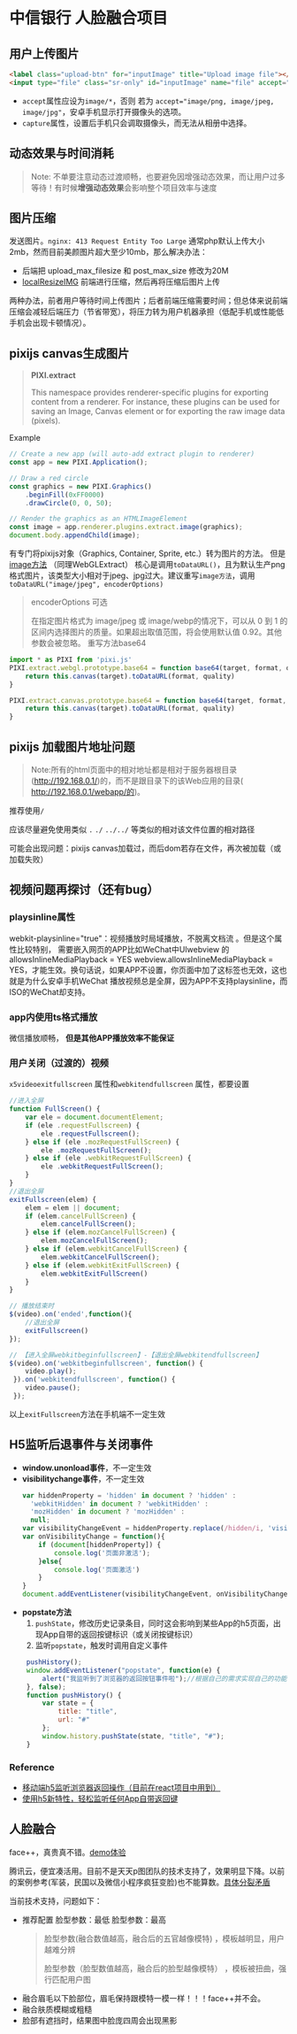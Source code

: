 # 中信银行 人脸融合项目

## 用户上传图片

```html
<label class="upload-btn" for="inputImage" title="Upload image file"></label>
<input type="file" class="sr-only" id="inputImage" name="file" accept="image/png, image/jpeg, image/jpg">
```

- `accept`属性应设为`image/*`，否则 若为 `accept="image/png, image/jpeg, image/jpg"`，安卓手机显示打开摄像头的选项。
- `capture`属性，设置后手机只会调取摄像头，而无法从相册中选择。

## 动态效果与时间消耗
> Note: 不单要注意动态过渡顺畅，也要避免因增强动态效果，而让用户过多等待！有时候**增强动态效果**会影响整个项目效率与速度


## 图片压缩
 发送图片。`nginx: 413 Request Entity Too Large`
通常php默认上传大小2mb，然而目前美颜图片超大至少10mb，那么解决办法：
- 后端把 upload_max_filesize 和 post_max_size 修改为20M
- [localResizeIMG](https://github.com/think2011/localResizeIMG) 前端进行压缩，然后再将压缩后图片上传

两种办法，前者用户等待时间上传图片；后者前端压缩需要时间；但总体来说前端压缩会减轻后端压力（节省带宽），将压力转为用户机器承担（低配手机或性能低手机会出现卡顿情况）。

## pixijs canvas生成图片
> **PIXI.extract**
>
> This namespace provides renderer-specific plugins for exporting content from a renderer. For instance, these plugins can be used for saving an Image, Canvas element or for exporting the raw image data (pixels).
>

Example
```javascript
// Create a new app (will auto-add extract plugin to renderer)
const app = new PIXI.Application();

// Draw a red circle
const graphics = new PIXI.Graphics()
    .beginFill(0xFF0000)
    .drawCircle(0, 0, 50);

// Render the graphics as an HTMLImageElement
const image = app.renderer.plugins.extract.image(graphics);
document.body.appendChild(image);
```
有专门将pixijs对象（Graphics, Container, Sprite, etc.）转为图片的方法。
但是[image方法](http://pixijs.download/release/docs/PIXI.extract.CanvasExtract.html#image) （同理WebGLExtract） 核心是调用`toDataURL()`，且为默认生产png格式图片，该类型大小相对于jpeg、jpg过大。建议重写`image方法`，调用`toDataURL("image/jpeg", encoderOptions)` 
>encoderOptions 可选
>
>在指定图片格式为 image/jpeg 或 image/webp的情况下，可以从 0 到 1 的区间内选择图片的质量。如果超出取值范围，将会使用默认值 0.92。其他参数会被忽略。
重写方法base64
```javascript
import * as PIXI from 'pixi.js'
PIXI.extract.webgl.prototype.base64 = function base64(target, format, quality) {
    return this.canvas(target).toDataURL(format, quality)
}

PIXI.extract.canvas.prototype.base64 = function base64(target, format, quality) {
    return this.canvas(target).toDataURL(format, quality)
}
```
## pixijs 加载图片地址问题
> Note:所有的html页面中的相对地址都是相对于服务器根目录(http://192.168.0.1/)的，而不是跟目录下的该Web应用的目录( http://192.168.0.1/webapp/的)。

推荐使用`/`

应该尽量避免使用类似 `.` `./` `../../` 等类似的相对该文件位置的相对路径

可能会出现问题：pixijs canvas加载过，而后dom若存在文件，再次被加载（或加载失败）

## 视频问题再探讨（还有bug）
### playsinline属性
webkit-playsinline="true"：视频播放时局域播放，不脱离文档流 。但是这个属性比较特别， 需要嵌入网页的APP比如WeChat中UIwebview 的allowsInlineMediaPlayback = YES webview.allowsInlineMediaPlayback = YES，才能生效。换句话说，如果APP不设置，你页面中加了这标签也无效，这也就是为什么安卓手机WeChat 播放视频总是全屏，因为APP不支持playsinline，而ISO的WeChat却支持。

### app内使用ts格式播放
微信播放顺畅，
**但是其他APP播放效率不能保证**

### 用户关闭（过渡的）视频
`x5videoexitfullscreen` 属性和`webkitendfullscreen` 属性，都要设置
```javascript
//进入全屏
function FullScreen() {
    var ele = document.documentElement;
    if (ele .requestFullscreen) {
        ele .requestFullscreen();
    } else if (ele .mozRequestFullScreen) {
        ele .mozRequestFullScreen();
    } else if (ele .webkitRequestFullScreen) {
        ele .webkitRequestFullScreen();
    }
}
//退出全屏
exitFullscreen(elem) {
    elem = elem || document;
    if (elem.cancelFullScreen) {
        elem.cancelFullScreen();
    } else if (elem.mozCancelFullScreen) {
        elem.mozCancelFullScreen();
    } else if (elem.webkitCancelFullScreen) {
        elem.webkitCancelFullScreen();
    } else if (elem.webkitExitFullScreen) {
        elem.webkitExitFullScreen()
    }
}

// 播放结束时
$(video).on('ended',function(){
    //退出全屏
    exitFullscreen()
});

// 【进入全屏webkitbeginfullscreen】-【退出全屏webkitendfullscreen】
$(video).on('webkitbeginfullscreen', function() {
    video.play();
 }).on('webkitendfullscreen', function() {
    video.pause();
 });
```
以上`exitFullscreen`方法在手机端不一定生效

## H5监听后退事件与关闭事件
- **window.unonload事件**，不一定生效
- **visibilitychange事件**，不一定生效
  ```javascript
  var hiddenProperty = 'hidden' in document ? 'hidden' :    
    'webkitHidden' in document ? 'webkitHidden' :    
    'mozHidden' in document ? 'mozHidden' :    
    null;
  var visibilityChangeEvent = hiddenProperty.replace(/hidden/i, 'visibilitychange');
  var onVisibilityChange = function(){
      if (document[hiddenProperty]) {    
          console.log('页面非激活');
      }else{
          console.log('页面激活')
      }
  }
  document.addEventListener(visibilityChangeEvent, onVisibilityChange); 
  ```
- **popstate方法**
  1. `pushState`，修改历史记录条目，同时这会影响到某些App的h5页面，出现App自带的返回按键标识（或关闭按键标识）
  2. 监听`popstate`，触发时调用自定义事件
  ```javascript
   pushHistory(); 
   window.addEventListener("popstate", function(e) { 
       alert("我监听到了浏览器的返回按钮事件啦");//根据自己的需求实现自己的功能 
   }, false); 
   function pushHistory() { 
       var state = { 
           title: "title", 
           url: "#"
       }; 
       window.history.pushState(state, "title", "#"); 
   }
  ```
### Reference
- [移动端h5监听浏览器返回操作（目前在react项目中用到）](https://blog.csdn.net/sinat_17775997/article/details/81699492)
- [使用h5新特性，轻松监听任何App自带返回键](https://segmentfault.com/a/1190000013700474)


## 人脸融合
face++，真贵真不错。[demo体验](https://www.faceplusplus.com.cn/face-merging/#demo)

腾讯云，便宜凑活用。目前不是天天p图团队的技术支持了，效果明显下降。以前的案例参考(军装，民国以及微信小程序疯狂变脸)也不能算数。[具体分裂矛盾](https://www.huxiu.com/article/279376.html?h_s=h2)

当前技术支持，问题如下：
- 推荐配置 脸型参数：最低 脸型参数：最高
  > 脸型参数(融合数值越高，融合后的五官越像模特) ，模板越明显，用户越难分辨
  >
  > 脸型参数（脸型数值越高，融合后的脸型越像模特） ，模板被扭曲，强行匹配用户图
- 融合眉毛以下脸部位，眉毛保持跟模特一模一样！！！face++并不会。
- 融合肤质模糊或粗糙
- 脸部有遮挡时，结果图中脸庞四周会出现黑影
